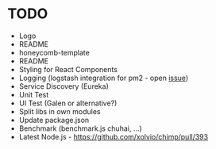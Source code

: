 # TODO

* Logo
* README
* honeycomb-template
 * README
 * Styling for React Components
 * Logging (logstash integration for pm2 - open [issue](https://github.com/Unitech/pm2/issues/437))
 * Service Discovery (Eureka)
 * Unit Test
 * UI Test (Galen or alternative?)
 * Split libs in own modules
 * Update package.json
 * Benchmark (benchmark.js chuhai, ...)
 * Latest Node.js - https://github.com/xolvio/chimp/pull/393
